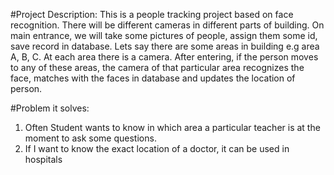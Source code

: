 #Project Description:
  This is a people tracking project based on face recognition. There will be different cameras in different parts of building. On main entrance, we will take some pictures of people,
  assign them some id, save record in database. Lets say there are some areas in building e.g area A, B, C. At each area there is a camera. After entering, if the person moves 
  to any of these areas, the camera of that particular area recognizes the face, matches with the faces in database and updates the location of person.

#Problem it solves:
  1. Often Student wants to know in which area a particular teacher is at the moment to ask some questions.
  2. If I want to know the exact location of a doctor, it can be used in hospitals
  

